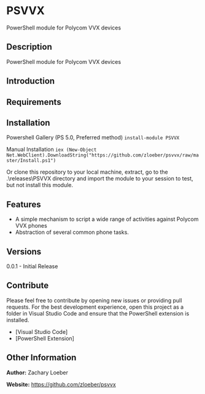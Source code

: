 # PSVVX

PowerShell module for Polycom VVX devices

## Description

PowerShell module for Polycom VVX devices

## Introduction

## Requirements

## Installation

Powershell Gallery (PS 5.0, Preferred method)
`install-module PSVVX`

Manual Installation
`iex (New-Object Net.WebClient).DownloadString("https://github.com/zloeber/psvvx/raw/master/Install.ps1")`

Or clone this repository to your local machine, extract, go to the .\releases\PSVVX directory
and import the module to your session to test, but not install this module.

## Features

- A simple mechanism to script a wide range of activities against Polycom VVX phones
- Abstraction of several common phone tasks.

## Versions

0.0.1 - Initial Release

## Contribute

Please feel free to contribute by opening new issues or providing pull requests.
For the best development experience, open this project as a folder in Visual
Studio Code and ensure that the PowerShell extension is installed.

* [Visual Studio Code]
* [PowerShell Extension]


## Other Information

**Author:** Zachary Loeber

**Website:** https://github.com/zloeber/psvvx

